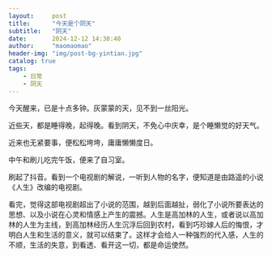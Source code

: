 ```yaml
---
layout:     post
title:      "今天是个阴天"
subtitle:   "阴天"
date:       2024-12-12 14:38:40
author:     "maomaomao"
header-img: "img/post-bg-yintian.jpg"
catalog: true
tags:
    - 日常
    - 阴天
---
```


今天醒来，已是十点多钟。灰蒙蒙的天，见不到一丝阳光。

近些天，都是睡得晚，起得晚。看到阴天，不免心中庆幸，是个睡懒觉的好天气。

近来也无紧要事，便松松垮垮，庸庸懒懒度日。

中午和刷儿吃完午饭，便来了自习室。

刷起了抖音。看到一个电视剧的解说，一听到人物的名字，便知道是由路遥的小说《人生》改编的电视剧。

看完，觉得这部电视剧超出了小说的范围，越到后面越扯，弱化了小说所要表达的思想、以及小说在心灵和情感上产生的震撼。人生是高加林的人生，或者说以高加林的人生为主线，到高加林经历人生沉浮后回到农村，看到巧珍嫁人后的悔恨，才明白人生和生活的意义，就可以结束了。这样才会给人一种强烈的代入感，人生的不顺，生活的失意，到看透、看开这一切，都是命运使然。



